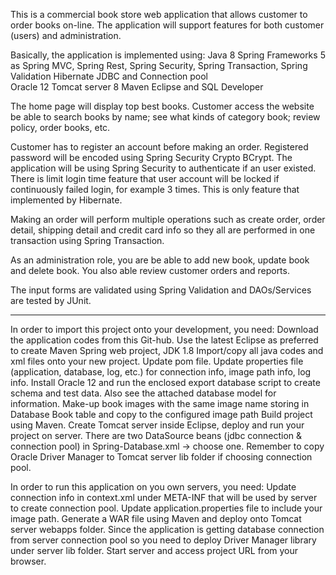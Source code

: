 This is a commercial book store web application that allows customer to order books on-line. The application will support features for both customer (users) and administration. 

Basically, the application is implemented using: 
	Java 8
	Spring Frameworks 5 as Spring MVC, Spring Rest, Spring Security, Spring Transaction, Spring Validation 
	Hibernate
	JDBC and Connection pool  
	Oracle 12 
	Tomcat server 8
	Maven
	Eclipse and SQL Developer

The home page will display top best books. Customer access the website be able to search books by name; see what kinds of category book; review policy, order books, etc. 

Customer has to register an account before making an order. Registered password will be encoded using Spring Security Crypto BCrypt. The application will be using Spring Security to authenticate if an user existed. 
There is limit login time feature that user account will be locked if continuously failed login, for example 3 times. This is only feature that implemented by Hibernate.

Making an order will perform multiple operations such as create order, order detail, shipping detail and credit card info so they all are performed in one transaction using Spring Transaction.

As an administration role, you are be able to add new book, update book and delete book. You also able review customer orders and reports.

The input forms are validated using Spring Validation and DAOs/Services are tested by JUnit.


-----------------------------------------------------------------------------------------------

In order to import this project onto your development, you need: 
	Download the application codes from this Git-hub.
	Use the latest Eclipse as preferred to create Maven Spring web project, JDK 1.8
	Import/copy all java codes and xml files onto your new project. Update pom file.
	Update properties file (application, database, log, etc.) for connection info, image path info, log info.
	Install Oracle 12 and run the enclosed export database script to create schema and test data. Also see the attached database model for information.
	Make-up book images with the same image name storing in Database Book table and copy to the configured image path
	Build project using Maven.
	Create Tomcat server inside Eclipse, deploy and run your project on server. 
	There are two DataSource beans (jdbc connection & connection pool) in Spring-Database.xml -> choose one. Remember to copy Oracle Driver Manager to Tomcat server lib folder if choosing connection pool.
	
	
In order to run this application on you own servers, you need:
	Update connection info in context.xml under META-INF that will be used by server to create connection pool.
	Update application.properties file to include your image path.
	Generate a WAR file using Maven and deploy onto Tomcat server webapps folder. 
	Since the application is getting database connection from server connection pool so you need to deploy Driver Manager library under server lib folder.
	Start server and access project URL from your browser.
	 	
		
